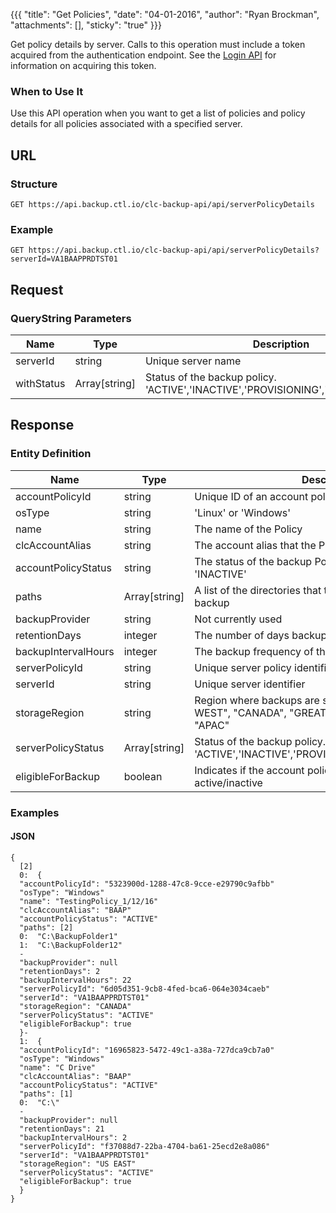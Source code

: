 {{{
  "title": "Get Policies",
  "date": "04-01-2016",
  "author": "Ryan Brockman",
  "attachments": [],
  "sticky": "true"
}}}

Get policy details by server. Calls to this operation must include a token acquired from the authentication endpoint. See the [Login API](../Authentication/login.md) for information on acquiring this token.

### When to Use It

Use this API operation when you want to get a list of policies and policy details for all policies associated with a specified server.

## URL

### Structure

    GET https://api.backup.ctl.io/clc-backup-api/api/serverPolicyDetails

### Example

    GET https://api.backup.ctl.io/clc-backup-api/api/serverPolicyDetails?serverId=VA1BAAPPRDTST01

## Request

### QueryString Parameters

| Name | Type | Description | Req. |
| --- | --- | --- | --- |
| serverId | string | Unique server name | Yes |
| withStatus | Array[string] | Status of the backup policy. 'ACTIVE','INACTIVE','PROVISIONING','ERROR','DELETED' | No |


## Response

### Entity Definition

| Name | Type | Description |
| --- | --- | --- |
| accountPolicyId | string | Unique ID of an account policy |
| osType | string | 'Linux' or 'Windows' |
| name | string | The name of the Policy |
| clcAccountAlias | string | The account alias that the Policy belongs to |
| accountPolicyStatus | string | The status of the backup Policy. Either 'ACTIVE' or 'INACTIVE' |
| paths | Array[string] | A list of the directories that the Policy includes in each backup |
| backupProvider | string | Not currently used |
| retentionDays | integer | The number of days backup data will be retained |
| backupIntervalHours | integer | The backup frequency of the Policy specified in hours  |
| serverPolicyId | string | Unique server policy identifier |
| serverId | string | Unique server identifier |
| storageRegion | string | Region where backups are stored. "US EAST", "US WEST", "CANADA", "GREAT BRITAIN", "GERMANY", "APAC" |
| serverPolicyStatus | Array[string] | Status of the backup policy. 'ACTIVE','INACTIVE','PROVISIONING','ERROR','DELETED' |
| eligibleForBackup | boolean | Indicates if the account policy or server policy are active/inactive |

### Examples

#### JSON

    {
      [2]
      0:  {
      "accountPolicyId": "5323900d-1288-47c8-9cce-e29790c9afbb"
      "osType": "Windows"
      "name": "TestingPolicy_1/12/16"
      "clcAccountAlias": "BAAP"
      "accountPolicyStatus": "ACTIVE"
      "paths": [2]
      0:  "C:\BackupFolder1"
      1:  "C:\BackupFolder12"
      -
      "backupProvider": null
      "retentionDays": 2
      "backupIntervalHours": 22
      "serverPolicyId": "6d05d351-9cb8-4fed-bca6-064e3034caeb"
      "serverId": "VA1BAAPPRDTST01"
      "storageRegion": "CANADA"
      "serverPolicyStatus": "ACTIVE"
      "eligibleForBackup": true
      }-
      1:  {
      "accountPolicyId": "16965823-5472-49c1-a38a-727dca9cb7a0"
      "osType": "Windows"
      "name": "C Drive"
      "clcAccountAlias": "BAAP"
      "accountPolicyStatus": "ACTIVE"
      "paths": [1]
      0:  "C:\"
      -
      "backupProvider": null
      "retentionDays": 21
      "backupIntervalHours": 2
      "serverPolicyId": "f37088d7-22ba-4704-ba61-25ecd2e8a086"
      "serverId": "VA1BAAPPRDTST01"
      "storageRegion": "US EAST"
      "serverPolicyStatus": "ACTIVE"
      "eligibleForBackup": true
      }
    }
